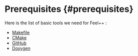 Prerequisites  {#prerequisites}
=====

Here is the list of basic tools we need for Feel++ :

* [Makefile](makefile.md)
* [CMake](cmake.md)
* [GitHub](github.md)
* [Doxygen](doxygen.md)
